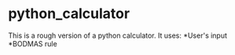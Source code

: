 # python_calculator
This is a rough version of a python calculator. 
It uses: 
*User's input 
*BODMAS rule
